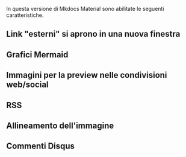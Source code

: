 In questa versione di Mkdocs Material sono abilitate le seguenti caratteristiche.

## Link "esterni" si aprono in una nuova finestra

## Grafici Mermaid

## Immagini per la preview nelle condivisioni web/social

## RSS

## Allineamento dell'immagine

## Commenti Disqus
